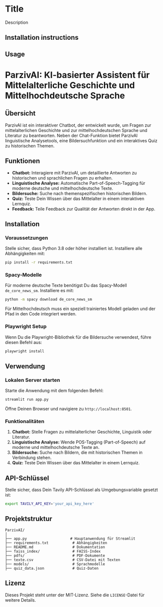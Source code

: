
# Title

Description


## Installation instructions

## Usage



# ParzivAI: KI-basierter Assistent für Mittelalterliche Geschichte und Mittelhochdeutsche Sprache

## Übersicht

ParzivAI ist ein interaktiver Chatbot, der entwickelt wurde, um Fragen zur mittelalterlichen Geschichte und zur mittelhochdeutschen Sprache und Literatur zu beantworten. Neben der Chat-Funktion bietet ParzivAI linguistische Analysetools, eine Bildersuchfunktion und ein interaktives Quiz zu historischen Themen.

## Funktionen

- **Chatbot:** Interagiere mit ParzivAI, um detaillierte Antworten zu historischen und sprachlichen Fragen zu erhalten.
- **Linguistische Analyse:** Automatische Part-of-Speech-Tagging für moderne deutsche und mittelhochdeutsche Texte.
- **Bildersuche:** Suche nach themenspezifischen historischen Bildern.
- **Quiz:** Teste Dein Wissen über das Mittelalter in einem interaktiven Lernquiz.
- **Feedback:** Teile Feedback zur Qualität der Antworten direkt in der App.

## Installation

### Voraussetzungen

Stelle sicher, dass Python 3.8 oder höher installiert ist. Installiere alle Abhängigkeiten mit:

```bash
pip install -r requirements.txt
```

### Spacy-Modelle

Für moderne deutsche Texte benötigst Du das Spacy-Modell `de_core_news_sm`. Installiere es mit:

```bash
python -m spacy download de_core_news_sm
```

Für Mittelhochdeutsch muss ein speziell trainiertes Modell geladen und der Pfad in den Code integriert werden.

### Playwright Setup

Wenn Du die Playwright-Bibliothek für die Bildersuche verwendest, führe diesen Befehl aus:

```bash
playwright install
```

## Verwendung

### Lokalen Server starten

Starte die Anwendung mit dem folgenden Befehl:

```bash
streamlit run app.py
```

Öffne Deinen Browser und navigiere zu `http://localhost:8501`.

### Funktionalitäten

1. **Chatbot:** Stelle Fragen zu mittelalterlicher Geschichte, Linguistik oder Literatur.
2. **Linguistische Analyse:** Wende POS-Tagging (Part-of-Speech) auf moderne und mittelhochdeutsche Texte an.
3. **Bildersuche:** Suche nach Bildern, die mit historischen Themen in Verbindung stehen.
4. **Quiz:** Teste Dein Wissen über das Mittelalter in einem Lernquiz.

## API-Schlüssel

Stelle sicher, dass Dein Tavily API-Schlüssel als Umgebungsvariable gesetzt ist:

```bash
export TAVILY_API_KEY='your_api_key_here'
```

## Projektstruktur

```
ParzivAI/
│
├── app.py                    # Hauptanwendung für Streamlit
├── requirements.txt           # Abhängigkeiten
├── README.md                  # Dokumentation
├── faiss_index/               # FAISS-Index
├── pdfs/                      # PDF-Dokumente
├── texte.csv                  # CSV-Datei mit Texten
├── models/                    # Sprachmodelle
├── quiz_data.json             # Quiz-Daten
```

## Lizenz

Dieses Projekt steht unter der MIT-Lizenz. Siehe die `LICENSE`-Datei für weitere Details.

